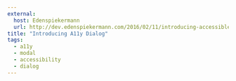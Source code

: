 ```yaml
---
external:
  host: Edenspiekermann
  url: http://dev.edenspiekermann.com/2016/02/11/introducing-accessible-modal-dialog/
title: "Introducing A11y Dialog"
tags: 
  - a11y
  - modal
  - accessibility
  - dialog
---
```

